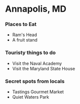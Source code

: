 # Annapolis, MD

### Places to Eat
- Ram's Head
- A fruit stand

### Touristy things to do
- Visit the Naval Academy
- Visit the Maryland State House

### Secret spots from locals
- Tastings Gourmet Market
- Quiet Waters Park